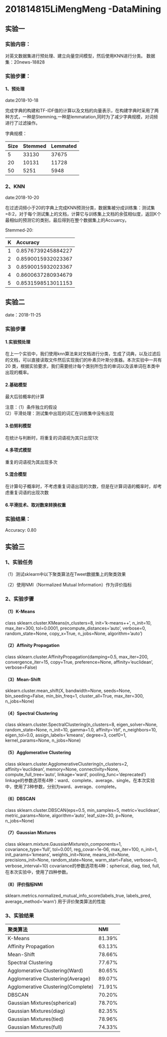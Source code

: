 # 201814815LiMengMeng -DataMining

## 实验一
### 实验内容：
对英文数据集进行预处理、建立向量空间模型，然后使用KNN进行分类。
数据集：20news-18828
### 实验步骤：
#### 1、预处理
date:2018-10-18

完成字典的构建和TF-IDF值的计算以及文档的向量表示，在构建字典时采用了两种方式，一种是Stemming,一种是lemmatation,同时为了减少字典规模，对词频进行了过滤操作。

字典规模：

|Size|Stemmed|Lemmated|
|:---|:---|:---|
|5|33130|37675|
|20|10131|11728|
|50|5251|5948|

### 2、KNN
date:2018-10-20

在过滤词频小于20的字典上完成KNN预测分类，数据集被分成训练集：测试集=8:2，对于每个测试集上的文档，计算它与训练集上文档的余弦相似度，返回K个最相似的预测它的类别，最后得到在整个数据集上的Accuarcy。

Stemmed-20:

|K|Accuracy|
|:---|:---|
|1|0.8576739245884227|
|2|0.8590015932023367|
|3| 0.8590015932023367|
|4|0.8600637280934679|
|5|0.8531598513011153|

## 实验二
date：2018-11-25
### 实验步骤
#### 1.实验预处理
在上一个实验中，我们使用knn算法来对文档进行分类，生成了词典，以及过滤后的文档，可以直接读取文件然后实现我们的朴素贝叶斯分类器。本次实验中一共有20 类，根据实验要求，我们需要统计每个类别所包含的单词以及该单词在本类中出现的概率。
#### 2.基础模型
最大后验概率的计算

注意：（1）条件独立的假设  
      (2）平滑处理：测试集中出现的词汇在训练集中没有出现 
#### 3.伯努利模型
在统计与判断时，将重复的词语视为其只出现1次
#### 4.多项式模型
重复的词语视为其出现多次
#### 5.混合模型
在计算句子概率时，不考虑重复词语出现的次数，但是在计算词语的概率时，却考虑重复词语的出现次数
#### 6.平滑技术、取对数来转换权重
### 实验结果：
Accuracy: 0.80

## 实验三
### 1、实验任务
（1）测试sklearn中以下聚类算法在Tweet数据集上的聚类效果

（2）使用NMI（Normalized Mutual Information）作为评价指标


### 2、实验步骤
#### （1）K-Means
class sklearn.cluster.KMeans(n_clusters=8, init=’k-means++’, n_init=10, max_iter=300, tol=0.0001, precompute_distances=’auto’, verbose=0, random_state=None, copy_x=True, n_jobs=None, algorithm=’auto’)
#### （2）Affinity Propagation
class sklearn.cluster.AffinityPropagation(damping=0.5, max_iter=200, convergence_iter=15, copy=True, preference=None, affinity=’euclidean’, verbose=False)
#### （3）Mean-Shift
sklearn.cluster.mean_shift(X, bandwidth=None, seeds=None, bin_seeding=False, min_bin_freq=1, cluster_all=True, max_iter=300, n_jobs=None)
#### （4）Spectral Clustering
class sklearn.cluster.SpectralClustering(n_clusters=8, eigen_solver=None, random_state=None, n_init=10, gamma=1.0, affinity=’rbf’, n_neighbors=10, eigen_tol=0.0, assign_labels=’kmeans’, degree=3, coef0=1, kernel_params=None, n_jobs=None)
#### （5）Agglomerative Clustering
class sklearn.cluster.AgglomerativeClustering(n_clusters=2, affinity=’euclidean’, memory=None, connectivity=None, compute_full_tree=’auto’, linkage=’ward’, pooling_func=’deprecated’)
linkage的参数选项有4种：ward、complete、average、single。在本次实验中，使用了3种参数，分别为ward、average、complete。
#### （6）DBSCAN
class sklearn.cluster.DBSCAN(eps=0.5, min_samples=5, metric=’euclidean’, metric_params=None, algorithm=’auto’, leaf_size=30, p=None, n_jobs=None)
#### （7）Gaussian Mixtures
class sklearn.mixture.GaussianMixture(n_components=1, covariance_type=’full’, tol=0.001, reg_covar=1e-06, max_iter=100, n_init=1, init_params=’kmeans’, weights_init=None, means_init=None, precisions_init=None, random_state=None, warm_start=False, verbose=0, verbose_interval=10) 
covariance的参数选项有4种：spherical, diag, tied, full, 在本次实验中，使用了四种参数。
#### （8）评价指标NMI
sklearn.metrics.normalized_mutual_info_score(labels_true, labels_pred, average_method=’warn’)
用于评价聚类算法的性能
### 3、实验结果

|聚类算法|NMI|
|:---|:---|
|K-Means|	81.39%|
|Affinity Propagation|	63.13%|
|Mean-Shift|	78.66%|
|Spectral Clustering|	77.67%|
|Agglomerative Clustering(Ward)|	80.65%|
|Agglomerative Clustering(Average)|	89.07%|
|Agglomerative Clustering(Complete)|	71.91%|
|DBSCAN|	70.20%|
|Gaussian Mixtures(spherical)|	78.70%|
|Gaussian Mixtures(diag)|	82.35%|
|Gaussian Mixtures(tied)|	78.96%|
|Gaussian Mixtures(full)|	74.33%|
